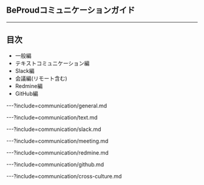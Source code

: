 ## BeProudコミュニケーションガイド

---

## 目次

* 一般編
* テキストコミュニケーション編
* Slack編
* 会議編(リモート含む)
* Redmine編
* GitHub編

---?include=communication/general.md

---?include=communication/text.md

---?include=communication/slack.md

---?include=communication/meeting.md

---?include=communication/redmine.md

---?include=communication/github.md

---?include=communication/cross-culture.md
